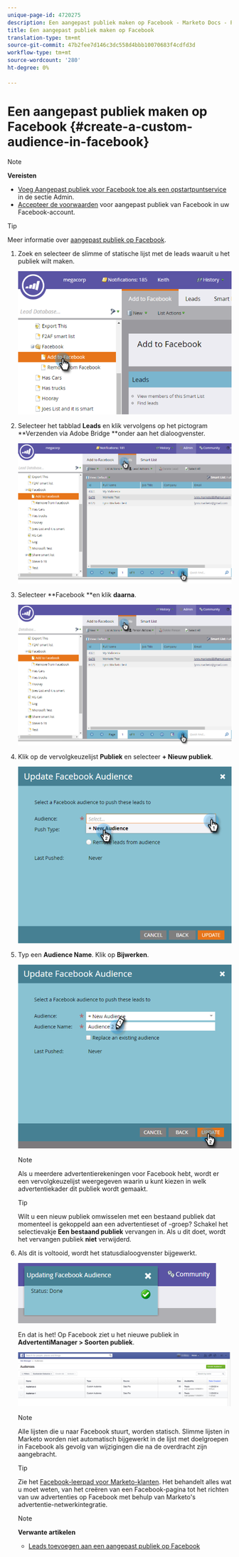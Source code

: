```yaml
---
unique-page-id: 4720275
description: Een aangepast publiek maken op Facebook - Marketo Docs - Productdocumentatie
title: Een aangepast publiek maken op Facebook
translation-type: tm+mt
source-git-commit: 47b2fee7d146c3dc558d4bbb10070683f4cdfd3d
workflow-type: tm+mt
source-wordcount: '280'
ht-degree: 0%

---
```



# Een aangepast publiek maken op Facebook {#create-a-custom-audience-in-facebook}

>[!NOTE]
>
>**Vereisten**
>
>* [Voeg Aangepast publiek voor Facebook toe als een opstartpuntservice](../../../product-docs/demand-generation/ad-network-integrations/add-facebook-custom-audiences-as-a-launchpoint-service.md) in de sectie Admin.
>* [Accepteer de voorwaarden](https://www.facebook.com/ads/manage/customaudiences/tos.php) voor aangepast publiek van Facebook in uw Facebook-account.

>



>[!TIP]
>
>Meer informatie over [aangepast publiek op Facebook](https://www.facebook.com/help/341425252616329).

1. Zoek en selecteer de slimme of statische lijst met de leads waaruit u het publiek wilt maken.

   ![](assets/1.png)

1. Selecteer het tabblad **Leads** en klik vervolgens op het pictogram **Verzenden via Adobe Bridge **onder aan het dialoogvenster.

   ![](assets/222.png)

1. Selecteer **Facebook **en klik **daarna**.

   ![](assets/two.png)

1. Klik op de vervolgkeuzelijst **Publiek** en selecteer **+ Nieuw publiek**.

   ![](assets/four.png)

1. Typ een **Audience Name**. Klik op **Bijwerken**.

   ![](assets/five.png)

   >[!NOTE]
   >
   >Als u meerdere advertentierekeningen voor Facebook hebt, wordt er een vervolgkeuzelijst weergegeven waarin u kunt kiezen in welk advertentiekader dit publiek wordt gemaakt.

   >[!TIP]
   >
   >Wilt u een nieuw publiek omwisselen met een bestaand publiek dat momenteel is gekoppeld aan een advertentieset of -groep? Schakel het selectievakje **Een bestaand publiek** vervangen in. Als u dit doet, wordt het vervangen publiek **niet** verwijderd.

1. Als dit is voltooid, wordt het statusdialoogvenster bijgewerkt.

   ![](assets/six.png)

   En dat is het! Op Facebook ziet u het nieuwe publiek in **AdvertentiManager > Soorten publiek**.

   ![](assets/image2014-12-10-11-3a38-3a32.png)

   >[!NOTE]
   >
   >Alle lijsten die u naar Facebook stuurt, worden statisch. Slimme lijsten in Marketo worden niet automatisch bijgewerkt in de lijst met doelgroepen in Facebook als gevolg van wijzigingen die na de overdracht zijn aangebracht.

   >[!TIP]
   >
   >Zie het [Facebook-leerpad voor Marketo-klanten](https://facebook.exceedlms.com/student/enrollments/create_enrollment_from_token/BF9TqSaCvM73PP4ScjhCm4fi). Het behandelt alles wat u moet weten, van het creëren van een Facebook-pagina tot het richten van uw advertenties op Facebook met behulp van Marketo&#39;s advertentie-netwerkintegratie.

   >[!NOTE]
   >
   >**Verwante artikelen**
   >
   >    
   >    
   >    * [Leads toevoegen aan een aangepast publiek op Facebook](add-leads-to-a-custom-audience-in-facebook.md)


